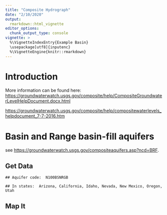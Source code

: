 ```yaml
---
title: "Composite Hydrograph"
date: "2/10/2020"
output: 
  rmarkdown::html_vignette
editor_options: 
  chunk_output_type: console
vignette: >
  %\VignetteIndexEntry{Example Basin}
  \usepackage[utf8]{inputenc}
  %\VignetteEngine{knitr::rmarkdown}
---
```




# Introduction

More information can be found here:
<https://groundwaterwatch.usgs.gov/composite/help/CompositeGroundwaterLevelHelpDocument.docx.html>

<https://groundwaterwatch.usgs.gov/composite/help/compositewaterlevels_helpdocument_7-7-2016.htm>


# Basin and Range basin-fill aquifers

see <https://groundwaterwatch.usgs.gov/compositeaquifers.asp?ncd=BRF>.

## Get Data



```
## Aquifer code:  N100BSNRGB
```

```
## In states:  Arizona, California, Idaho, Nevada, New Mexico, Oregon, Utah
```



## Map It






